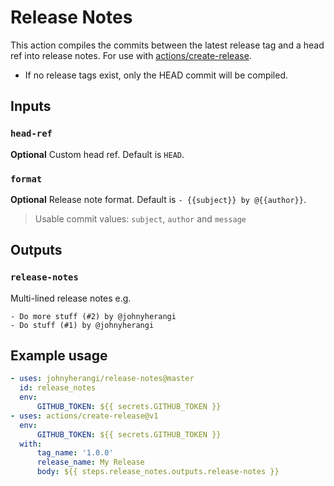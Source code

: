 # Release Notes

This action compiles the commits between the latest release tag and a head ref into release notes. For use with [actions/create-release](https://github.com/actions/create-release).

-   If no release tags exist, only the HEAD commit will be compiled.

## Inputs

### `head-ref`

**Optional** Custom head ref. Default is `HEAD`.

### `format`

**Optional** Release note format. Default is `- {{subject}} by @{{author}}`.
> Usable commit values: `subject`, `author` and `message`

## Outputs

### `release-notes`

Multi-lined release notes e.g.
```
- Do more stuff (#2) by @johnyherangi
- Do stuff (#1) by @johnyherangi
```

## Example usage

```yaml
- uses: johnyherangi/release-notes@master
  id: release_notes
  env:
      GITHUB_TOKEN: ${{ secrets.GITHUB_TOKEN }}
- uses: actions/create-release@v1
  env:
      GITHUB_TOKEN: ${{ secrets.GITHUB_TOKEN }}
  with:
      tag_name: '1.0.0'
      release_name: My Release
      body: ${{ steps.release_notes.outputs.release-notes }}
```
